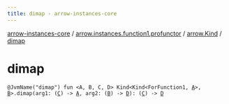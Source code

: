 ```yaml
---
title: dimap - arrow-instances-core
---
```


[arrow-instances-core](../../index.html) / [arrow.instances.function1.profunctor](../index.html) / [arrow.Kind](index.html) / [dimap](./dimap.html)

# dimap

`@JvmName("dimap") fun <A, B, C, D> Kind<Kind<ForFunction1, `[`A`](dimap.html#A)`>, `[`B`](dimap.html#B)`>.dimap(arg1: (`[`C`](dimap.html#C)`) -> `[`A`](dimap.html#A)`, arg2: (`[`B`](dimap.html#B)`) -> `[`D`](dimap.html#D)`): (`[`C`](dimap.html#C)`) -> `[`D`](dimap.html#D)